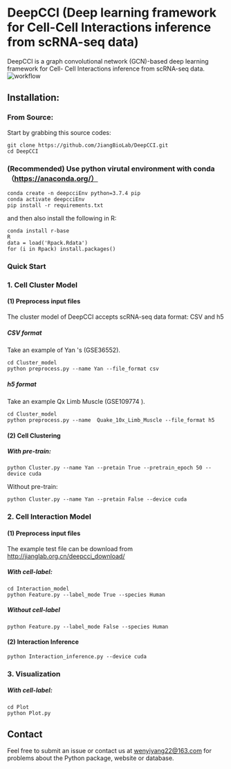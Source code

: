 # DeepCCI (Deep learning framework for Cell-Cell Interactions inference from scRNA-seq data)

DeepCCI is a graph convolutional network (GCN)-based deep learning framework for Cell- Cell Interactions inference from scRNA-seq data.
![workflow](https://user-images.githubusercontent.com/72069543/169433397-ff34dce1-717f-446e-8b0a-0e1b5ccf6da6.png)


## Installation:

### From Source:

Start by grabbing this source codes:

```
git clone https://github.com/JiangBioLab/DeepCCI.git
cd DeepCCI
```

###  (Recommended) Use python virutal environment with conda（https://anaconda.org/）

```
conda create -n deepcciEnv python=3.7.4 pip
conda activate deepcciEnv
pip install -r requirements.txt
```
and then also install the following in R:

```
conda install r-base
R
data = load('Rpack.Rdata')
for (i in Rpack) install.packages()
```

### 
### Quick Start

### 1. Cell Cluster Model

#### **(1) Preprocess input files**

The cluster model of DeepCCI accepts scRNA-seq data format: CSV and h5

##### CSV format

Take an example of Yan 's  (GSE36552).

```
cd Cluster_model
python preprocess.py --name Yan --file_format csv
```

##### h5 format

Take an example Qx Limb Muscle (GSE109774 ).

```
cd Cluster_model
python preprocess.py --name  Quake_10x_Limb_Muscle --file_format h5
```

#### (2) Cell Clustering

##### With pre-train:

```
python Cluster.py --name Yan --pretain True --pretrain_epoch 50 --device cuda
```

Without pre-train:

```
python Cluster.py --name Yan --pretain False --device cuda
```

### 2. Cell Interaction Model

#### **(1) Preprocess input files**

The example test file can be download from  http://jianglab.org.cn/deepcci_download/

##### With cell-label:

```
cd Interaction_model
python Feature.py --label_mode True --species Human
```

##### Without cell-label

```
python Feature.py --label_mode False --species Human
```

#### (2) Interaction Inference

```
python Interaction_inference.py --device cuda 
```

### 3. Visualization

##### With cell-label:

```
cd Plot
python Plot.py
```

## Contact

Feel free to submit an issue or contact us at wenyiyang22@163.com for problems about the Python package, website or database.
